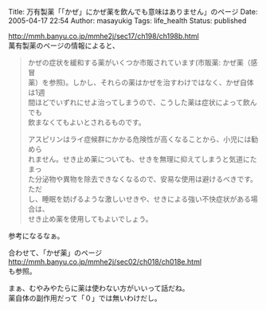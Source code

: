 Title: 万有製薬「「かぜ」にかぜ薬を飲んでも意味はありません」のページ
Date: 2005-04-17 22:54
Author: masayukig
Tags: life_health
Status: published

<http://mmh.banyu.co.jp/mmhe2j/sec17/ch198/ch198b.html>  
萬有製薬のページの情報によると、  

> かぜの症状を緩和する薬がいくつか市販されています(市販薬: かぜ薬（感冒  
> 薬）を参照)。しかし、それらの薬はかぜを治すわけではなく、かぜ自体は1週  
> 間ほどでいずれにせよ治ってしまうので、こうした薬は症状によって飲んでも  
> 飲まなくてもよいとされるものです。
>
> アスピリンはライ症候群にかかる危険性が高くなることから、小児には勧めら  
> れません。せき止め薬についても、せきを無理に抑えてしまうと気道にたまっ  
> た分泌物や異物を除去できなくなるので、安易な使用は避けるべきです。ただ  
> し、睡眠を妨げるような激しいせきや、せきによる強い不快症状がある場合は、  
> せき止め薬を使用してもよいでしょう。

参考になるなぁ。

合わせて、「かぜ薬」のページ  
<http://mmh.banyu.co.jp/mmhe2j/sec02/ch018/ch018e.html>  
も参照。

まぁ、むやみやたらに薬は使わない方がいいって話だね。  
薬自体の副作用だって「０」では無いわけだし。
